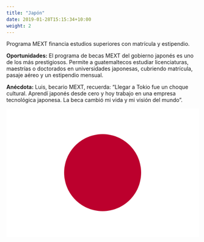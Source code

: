 ```yaml
---
title: "Japón"
date: 2019-01-28T15:15:34+10:00
weight: 2
---
```


Programa MEXT financia estudios superiores con matrícula y estipendio.

**Oportunidades:** El programa de becas MEXT del gobierno japonés es uno de los más prestigiosos. Permite a guatemaltecos estudiar licenciaturas, maestrías o doctorados en universidades japonesas, cubriendo matrícula, pasaje aéreo y un estipendio mensual.

**Anécdota:** Luis, becario MEXT, recuerda: “Llegar a Tokio fue un choque cultural. Aprendí japonés desde cero y hoy trabajo en una empresa tecnológica japonesa. La beca cambió mi vida y mi visión del mundo”.

![Campus en Japón](/images/becas/japon.svg)
